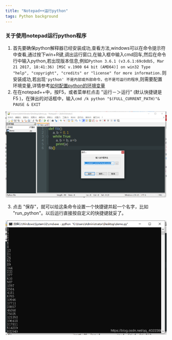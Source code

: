```yaml
---
title: "Notepad++运行python"
tags: Python background
---
```




### 关于使用notepad运行python程序

 1. 首先要确保python解释器已经安装成功,查看方法,windows可以在命令提示符中查看,通过按下win+R键,调出运行窗口,在输入框中输入cmd回车,然后在命令行中输入python,若出现版本信息,例如`Python 3.6.1 (v3.6.1:69c0db5, Mar 21 2017, 18:41:36) [MSC v.1900 64 bit (AMD64)] on win32 Type "help", "copyright", "credits" or "license" for more information.`则安装成功,若出现`'python' 不是内部或外部命令，也不是可运行的程序`,则需要配置环境变量,详情参考[如何配置python的环境变量](https://blog.csdn.net/taowuhua0505/article/details/80435374)
 2. 在在notepad++中，按F5，或者菜单栏点击 "运行－＞运行" (默认快捷键是 F5 )，在弹出的对话框中，输入`cmd /k python "$(FULL_CURRENT_PATH)"& PAUSE & EXIT`

<div align="center">
    <img src="/img/posts/technology/20190712173112386notepad1.png" >  
</div>


 3. 点击 "保存"，就可以给这条命令设置一个快捷键并起一个名字，比如 "run_python"。以后运行直接按自定义的快捷键就妥了。


 <div align="center">
    <img src="/img/posts/technology/20190712173148840notepad2.png" >  
</div>



